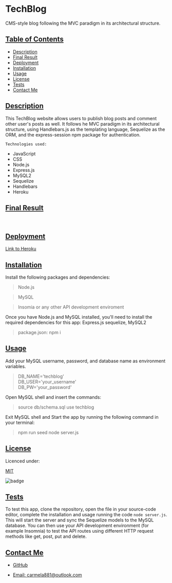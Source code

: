 # TechBlog
CMS-style blog following the MVC paradigm in its architectural structure.

## [Table of Contents](#table-of-contents)

- [Description](#description)
- [Final Result](#final-result)
- [Deployment](#deployment)
- [Installation](#installation)
- [Usage](#usage)
- [License](#license)
- [Tests](#tests)
- [Contact Me](#contact)

## [Description](#table-of-contents)

This TechBlog website allows users to publish blog posts and comment other user's posts as well. It follows he MVC paradigm in its architectural structure, using Handlebars.js as the templating language, Sequelize as the ORM, and the express-session npm package for authentication.

`Technologies used:`

- JavaScript
- CSS
- Node.js
- Express.js
- MySQL2
- Sequelize
- Handlebars
- Heroku

## [Final Result](#table-of-contents)

![]()
![]()

## [Deployment](#deployment)

[Link to Heroku]()

## [Installation](#table-of-contents)

Install the following packages and dependencies:

> Node.js

> MySQL

> Insomia or any other API development enviroment

Once you have Node.js and MySQL installed, you'll need to install the required dependencies for this app: Express.js sequelize, MySQL2

> package.json: npm i

## [Usage](#table-of-contents)

Add your MySQL username, password, and database name as environment variables. 

> DB_NAME='techblog'  
> DB_USER='your_username'  
> DB_PW='your_password'

Open MySQL shell and insert the commands: 

> source db/schema.sql
> use techblog

Exit MySQL shell and 
Start the app by running the following command in your terminal: 

> npm run seed
> node server.js

## [License](#table-of-contents)

Licenced under:

[MIT](https://choosealicense.com/licenses/MIT)

![badge](https://img.shields.io/badge/license-MIT-green>)

## [Tests](#table-of-contents)

To test this app, clone the repository, open the file in your source-code editor, complete the installation and usage running the code `node server.js`. This will start the server and sync the Sequelize models to the MySQL database. You can then use your API development environment (for example Insomnia) to test the API routes using different HTTP request methods like get, post, put and delete.

## [Contact Me](#table-of-contents)

- [GitHub](https://github.com/cdrcar)

- [Email: carmela881@outlook.com](mailto:carmela881@outlook.com)
